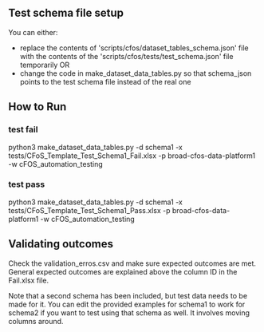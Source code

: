 ## Test schema file setup ##
You can either:
- replace the contents of 'scripts/cfos/dataset_tables_schema.json' file with the contents of the 'scripts/cfos/tests/test_schema.json' file temporarily OR
- change the code in make_dataset_data_tables.py so that schema_json points to the test schema file instead of the real one

## How to Run ##
### test fail ### 
python3 make_dataset_data_tables.py -d schema1 -x tests/CFoS_Template_Test_Schema1_Fail.xlsx -p broad-cfos-data-platform1 -w cFOS_automation_testing

### test pass ###
python3 make_dataset_data_tables.py -d schema1 -x tests/CFoS_Template_Test_Schema1_Pass.xlsx -p broad-cfos-data-platform1 -w cFOS_automation_testing


## Validating outcomes ##
Check the validation_erros.csv and make sure expected outcomes are met. 
General expected outcomes are explained above the column ID in the Fail.xlsx file. 

Note that a second schema has been included, but test data needs to be made for it. You can edit the provided examples for schema1 to work for schema2 if you want to test using that schema as well. It involves moving columns around.